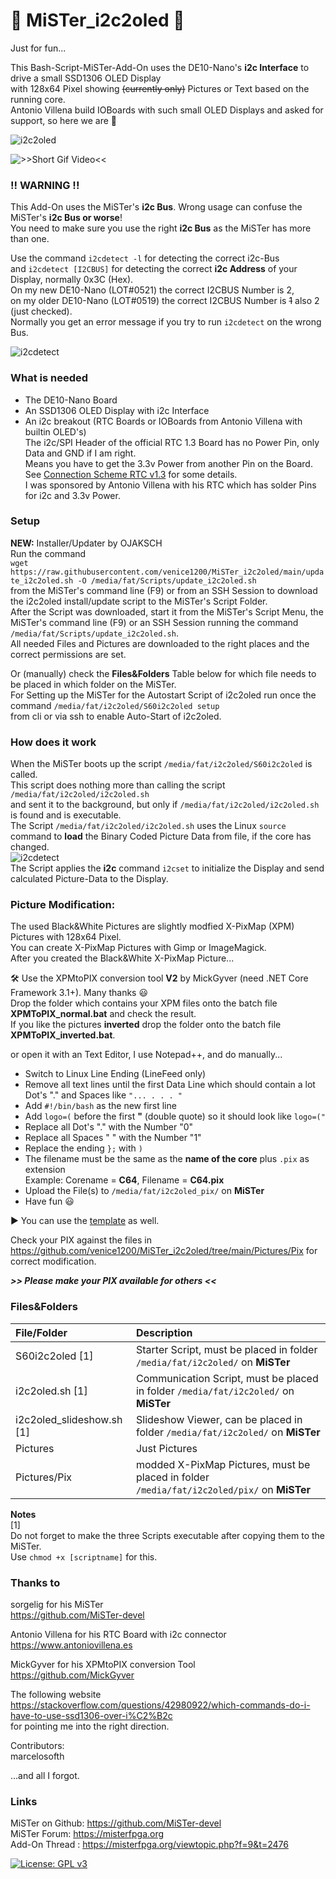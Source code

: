 # 👾 MiSTer_i2c2oled 👾  
  
Just for fun...  
  
This Bash-Script-MiSTer-Add-On uses the DE10-Nano's **i2c Interface** to drive a small SSD1306 OLED Display  
with 128x64 Pixel showing ~~(currently only)~~ Pictures or Text based on the running core.  
Antonio Villena build IOBoards with such small OLED Displays and asked for support, so here we are 🙂  
  
![i2c2oled](https://github.com/venice1200/MiSTer_i2c2oled/blob/main/Pictures/SSD1306_MiSTer_v2.jpg?raw=true)  
  
![>>Short Gif Video<<](https://github.com/venice1200/MiSTer_i2c2oled/blob/main/Pictures/pressplay.gif?raw=true)

### !! WARNING !! 
This Add-On uses the MiSTer's **i2c Bus**. Wrong usage can confuse the MiSTer's **i2c Bus or worse**!  
You need to make sure you use the right **i2c Bus** as the MiSTer has more than one.  
  
Use the command `i2cdetect -l` for detecting the correct i2c-Bus  
and `i2cdetect [I2CBUS]` for detecting the correct **i2c Address** of your Display, normally 0x3C (Hex).  
On my new DE10-Nano (LOT#0521) the correct I2CBUS Number is 2,  
on my older DE10-Nano (LOT#0519) the correct I2CBUS Number is ~~1~~ also 2 (just checked).  
Normally you get an error message if you try to run `i2cdetect` on the wrong Bus.  
  
![i2cdetect](https://github.com/venice1200/MiSTer_i2c2oled/blob/main/Pictures/i2cdetect.png?raw=true)
  
### What is needed  
* The DE10-Nano Board  
* An SSD1306 OLED Display with i2c Interface  
* An i2c breakout (RTC Boards or IOBoards from Antonio Villena with builtin OLED's)  
  The i2c/SPI Header of the official RTC 1.3 Board has no Power Pin, only Data and GND if I am right.  
  Means you have to get the 3.3v Power from another Pin on the Board.  
  See [Connection Scheme RTC v1.3](https://misterfpga.org/viewtopic.php?p=26036#p26036) for some details.  
  I was sponsored by Antonio Villena with his RTC which has solder Pins for i2c and 3.3v Power.  
  
### Setup  
**NEW:** Installer/Updater by OJAKSCH  
Run the command  
`wget https://raw.githubusercontent.com/venice1200/MiSTer_i2c2oled/main/update_i2c2oled.sh -O /media/fat/Scripts/update_i2c2oled.sh`  
from the MiSTer's command line (F9) or from an SSH Session to download the i2c2oled install/update script to the MiSTer's Script Folder.  
After the Script was downloaded, start it from the MiSTer's Script Menu, the MiSTer's command line (F9) or an SSH Session running the command `/media/fat/Scripts/update_i2c2oled.sh`.  
All needed Files and Pictures are downloaded to the right places and the correct permissions are set.  
  
Or (manually) check the **Files&Folders** Table below for which file needs to be placed in which folder on the MiSTer.  
For Setting up the MiSTer for the Autostart Script of i2c2oled run once the command `/media/fat/i2c2oled/S60i2c2oled setup`  
from cli or via ssh to enable Auto-Start of i2c2oled.  
  
### How does it work  
When the MiSTer boots up the script `/media/fat/i2c2oled/S60i2c2oled` is called.  
This script does nothing more than calling the script `/media/fat/i2c2oled/i2c2oled.sh`  
and sent it to the background, but only if `/media/fat/i2c2oled/i2c2oled.sh` is found and is executable.  
The Script `/media/fat/i2c2oled/i2c2oled.sh` uses the Linux `source` command to **load** the Binary Coded Picture Data from file, if the core has changed.  
![i2cdetect](https://github.com/venice1200/MiSTer_i2c2oled/blob/main/Pictures/XPM_with_01.png?raw=true)  
The Script applies the **i2c** command `i2cset` to initialize the Display and send calculated Picture-Data to the Display.  
  
### Picture Modification:  
The used Black&White Pictures are slightly modfied X-PixMap (XPM) Pictures with 128x64 Pixel.  
You can create X-PixMap Pictures with Gimp or ImageMagick.  
After you created the Black&White X-PixMap Picture...   
  
🛠️ Use the XPMtoPIX conversion tool **V2** by MickGyver (need .NET Core Framework 3.1+). Many thanks 😃  
Drop the folder which contains your XPM files onto the batch file **XPMToPIX_normal.bat** and check the result.  
If you like the pictures **inverted** drop the folder onto the batch file **XPMToPIX_inverted.bat**.  
  
or open it with an Text Editor, I use Notepad++, and do manually...  
* Switch to Linux Line Ending (LineFeed only)
* Remove all text lines until the first Data Line which should contain a lot Dot's "." and Spaces like `"... . . . "`
* Add `#!/bin/bash` as the new first line
* Add `logo=(` before the first **"** (double quote) so it should look like `logo=("`
* Replace all Dot's "." with the Number "0"
* Replace all Spaces " " with the Number "1"
* Replace the ending `};` with `)`
* The filename must be the same as the **name of the core** plus `.pix` as extension  
  Example: Corename = **C64**, Filename = **C64.pix**  
* Upload the File(s) to `/media/fat/i2c2oled_pix/` on **MiSTer**
* Have fun 😃  
  
▶️ You can use the [template](https://github.com/venice1200/MiSTer_i2c2oled/blob/main/Pictures/templates/template.pix) as well.  
  
Check your PIX against the files in https://github.com/venice1200/MiSTer_i2c2oled/tree/main/Pictures/Pix for correct modification.  
  
***>> Please make your PIX available for others <<***
  
### Files&Folders  
| File/Folder | Description |
| :--- | :--- |
| S60i2c2oled [1] | Starter Script, must be placed in folder `/media/fat/i2c2oled/` on **MiSTer** |
| i2c2oled.sh [1] | Communication Script, must be placed in folder `/media/fat/i2c2oled/` on **MiSTer** |
| i2c2oled_slideshow.sh [1] | Slideshow Viewer, can be placed in folder `/media/fat/i2c2oled/` on **MiSTer** |   
| Pictures | Just Pictures |  
| Pictures/Pix | modded X-PixMap Pictures,  must be placed in folder `/media/fat/i2c2oled/pix/` on **MiSTer** |  
  
**Notes**  
[1]  
Do not forget to make the three Scripts executable after copying them to the MiSTer.  
Use `chmod +x [scriptname]` for this.
  
### Thanks to  
sorgelig for his MiSTer  
https://github.com/MiSTer-devel  
  
Antonio Villena for his RTC Board with i2c connector  
https://www.antoniovillena.es  
  
MickGyver for his XPMtoPIX conversion Tool  
https://github.com/MickGyver  
  
The following website  
https://stackoverflow.com/questions/42980922/which-commands-do-i-have-to-use-ssd1306-over-i%C2%B2c  
for pointing me into the right direction.  
  
Contributors:  
marcelosofth  
  
...and all I forgot.  
  
### Links  
MiSTer on Github: https://github.com/MiSTer-devel  
MiSTer Forum: https://misterfpga.org  
Add-On Thread :  https://misterfpga.org/viewtopic.php?f=9&t=2476  
  
[![License: GPL v3](https://img.shields.io/badge/License-GPLv3-blue.svg)](https://github.com/venice1200/MiSTer_tty2oled/blob/main/LICENSE)
